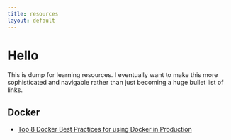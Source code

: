 ```yaml
---
title: resources
layout: default
---
```


# Hello

This is dump for learning resources. I eventually want to make this more sophisticated and navigable rather than just becoming a huge bullet list of links.

## Docker

- [Top 8 Docker Best Practices for using Docker in Production](https://www.youtube.com/watch?v=8vXoMqWgbQQ&)
